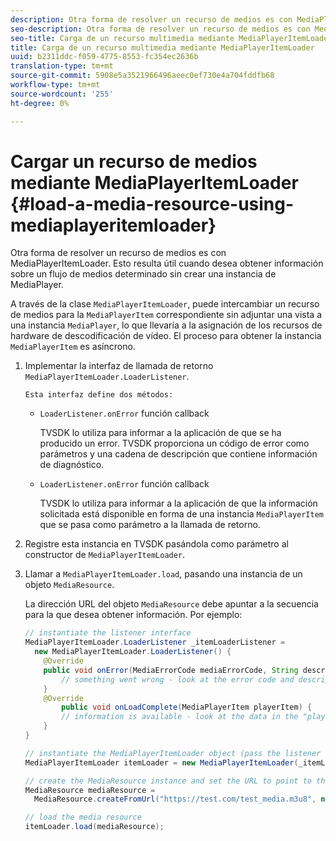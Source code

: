 ```yaml
---
description: Otra forma de resolver un recurso de medios es con MediaPlayerItemLoader. Esto resulta útil cuando desea obtener información sobre un flujo de medios determinado sin crear una instancia de MediaPlayer.
seo-description: Otra forma de resolver un recurso de medios es con MediaPlayerItemLoader. Esto resulta útil cuando desea obtener información sobre un flujo de medios determinado sin crear una instancia de MediaPlayer.
seo-title: Carga de un recurso multimedia mediante MediaPlayerItemLoader
title: Carga de un recurso multimedia mediante MediaPlayerItemLoader
uuid: b2311ddc-f059-4775-8553-fc354ec2636b
translation-type: tm+mt
source-git-commit: 5908e5a3521966496aeec0ef730e4a704fddfb68
workflow-type: tm+mt
source-wordcount: '255'
ht-degree: 0%

---
```



# Cargar un recurso de medios mediante MediaPlayerItemLoader {#load-a-media-resource-using-mediaplayeritemloader}

Otra forma de resolver un recurso de medios es con MediaPlayerItemLoader. Esto resulta útil cuando desea obtener información sobre un flujo de medios determinado sin crear una instancia de MediaPlayer.

A través de la clase `MediaPlayerItemLoader`, puede intercambiar un recurso de medios para la `MediaPlayerItem` correspondiente sin adjuntar una vista a una instancia `MediaPlayer`, lo que llevaría a la asignación de los recursos de hardware de descodificación de vídeo. El proceso para obtener la instancia `MediaPlayerItem` es asíncrono.

1. Implementar la interfaz de llamada de retorno `MediaPlayerItemLoader.LoaderListener`.

       Esta interfaz define dos métodos:
   
   * `LoaderListener.onError` función callback

      TVSDK lo utiliza para informar a la aplicación de que se ha producido un error. TVSDK proporciona un código de error como parámetros y una cadena de descripción que contiene información de diagnóstico.

   * `LoaderListener.onError` función callback

      TVSDK lo utiliza para informar a la aplicación de que la información solicitada está disponible en forma de una instancia `MediaPlayerItem` que se pasa como parámetro a la llamada de retorno.

1. Registre esta instancia en TVSDK pasándola como parámetro al constructor de `MediaPlayerItemLoader`.
1. Llamar a `MediaPlayerItemLoader.load`, pasando una instancia de un objeto `MediaResource`.

   La dirección URL del objeto `MediaResource` debe apuntar a la secuencia para la que desea obtener información. Por ejemplo:

   ```java
   // instantiate the listener interface 
   MediaPlayerItemLoader.LoaderListener _itemLoaderListener = 
     new MediaPlayerItemLoader.LoaderListener() { 
       @Override 
       public void onError(MediaErrorCode mediaErrorCode, String description) { 
           // something went wrong - look at the error code and description 
       } 
       @Override 
           public void onLoadComplete(MediaPlayerItem playerItem) { 
           // information is available - look at the data in the "playerItem" object 
       } 
   } 
   
   // instantiate the MediaPlayerItemLoader object (pass the listener as parameter) 
   MediaPlayerItemLoader itemLoader = new MediaPlayerItemLoader(_itemLoaderListener); 
   
   // create the MediaResource instance and set the URL to point to the actual media stream 
   MediaResource mediaResource =  
     MediaResource.createFromUrl("https://test.com/test_media.m3u8", null); 
   
   // load the media resource 
   itemLoader.load(mediaResource); 
   ```

